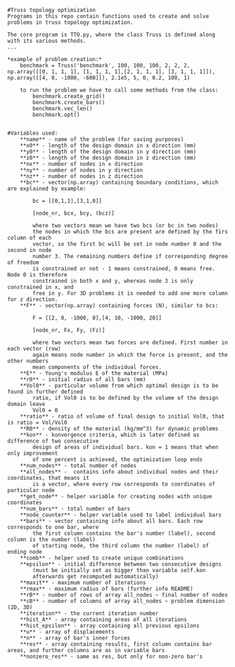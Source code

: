     #Truss topology optimization
    Programs in this repo contain functions used to create and solve problems in truss topology optimization.
    
    The core program is TTO.py, where the class Truss is defined along with its various methods.
    ...

    *example of problem creation:*
        benchmark = Truss('benchmark', 100, 100, 100, 2, 2, 2, np.array([[0, 1, 1, 1], [1, 1, 1, 1],[2, 1, 1, 1], [3, 1, 1, 1]]), np.array([[4, 0, -1000, -600]]), 2.1e5, 5, 0, 0.2, 100, 1)

        to run the problem we have to call some methods from the class:
            benchmark.create_grid()
            benchmark.create_bars()
            benchmark.vec_len()
            benchmark.opt()

        
    #Variables used:
        **name** - name of the problem (for saving purposes)
        **x0** - length of the design domain in x direction (mm)
        **y0** - length of the design domain in y direction (mm)
        **z0** - length of the design domain in z direction (mm)
        **nx** - number of nodes in x direction
        **ny** - number of nodes in y direction
        **nz** - number of nodes in z direction
        **bc** - vector(np.array) containing boundary conditions, which are explained by example:
            
            bc = [[0,1,1],[3,1,0]]

            [node_nr, bcx, bcy, (bcz)]

            where two vectors mean we have two bcs (or bc in two nodes)
            the nodes in which the bcs are present are defined by the firs column of each
            vector, so the first bc will be set in node number 0 and the second in node
            number 3. The remaining numbers define if corresponding degree of freedom
            is constrained or not - 1 means constrained, 0 means free. Node 0 is therefore
            constrained in both x and y, whereas node 3 is only constrained in x, and 
            free in y. For 3D problems it is needed to add one more column for z direction.
        **F** - vector(np.array) containing forces (N), similar to bcs:

            F = [[2, 0, -1000, 0],[4, 10, -1000, 20]]
            
            [node_nr, Fx, Fy, (Fz)]

            where two vectors mean two forces are defined. First number in each vector (row)
            again means node number in which the force is present, and the other numbers
            mean components of the individual forces.
        **E** - Young's modulus E of the material (MPa)
        **r0** - initial radius of all bars (mm)
        **Vol0** - particular volume from which optimal design is to be found in further defined
            ratio, if Vol0 is to be defined by the volume of the design domain leave
            Vol0 = 0
        **ratio** - ratio of volume of final design to initial Vol0, that is ratio = Vol/Vol0
        **R0** - density of the material (kg/mm^3) for dynamic problems
        **kon** - konvergence criteria, which is later defined as difference of two consecutive
            design of areas of individual bars. kon = 1 means that when only improvement
            of one percent is achieved, the optimization loop ends
        **num_nodes** - total number of nodes 
        **all_nodes** -  contains info about individual nodes and their coordinates, that means it
            is a vector, where every row corresponds to coordinates of particular node
        **get_node** - helper variable for creating nodes with unique coordinates
        **num_bars** - total number of bars
        **node_counter** - helper variable used to label individual bars
        **bars** - vector containing info about all bars. Each row corresponds to one bar, where
            the first column contains the bar's number (label), second column is the number (label)
            of starting node, the third column the number (label) of ending node
        **comb** - helper used to create unique combinations
        **epsilon** - initial difference between two consecutive designs
            (must be initially set as bigger than variable self.kon
            afterwards get recomputed automatically)
        **maxit** - maximum number of iterations 
        **rmax** - maximum radius of bars (further info README)
        **rB** - number of rows of array all_nodes ~ final number of nodes
        **cB** - number of columns of array all_nodes ~ problem dimension (2D, 3D)
        **iteration** - the current iteration number
        **hist_A** - array containing areas of all iterations
        **hist_epsilon** - array containing all previous epsilons
        **u** - array of displacements
        **n** - array of bar's inner forces
        **res** - array containing results, first column contains bar areas, and further columns are as in variable bars
        **nonzero_res** - same as res, but only for non-zero bar's
